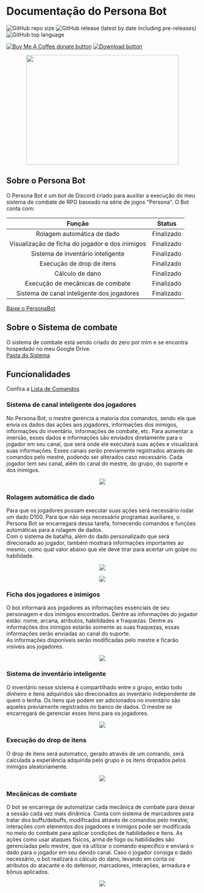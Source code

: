 # Documentação do Persona Bot

![GitHub repo size](https://img.shields.io/github/repo-size/ViniciusHora1009/persona-bot)
![GitHub release (latest by date including pre-releases)](https://img.shields.io/github/v/release/ViniciusHora1009/persona-bot?include_prereleases)
![GitHub top language](https://img.shields.io/github/languages/top/ViniciusHora1009/persona-bot)

<span class="badge-buymeacoffee">
<a href="https://www.buymeacoffee.com/viniciusdahora" title="Donate to this project using Buy Me A Coffee"><img src="https://img.shields.io/badge/buy%20me%20a%20coffee-donate-yellow.svg" alt="Buy Me A Coffee donate button" /></a>
</span>

<span class="badge-download-latest">
<a href="https://github.com/ViniciusHora1009/persona-bot/releases/download/v1.0.0-beta/personabot-v1.0.0-beta.zip" title="Download PersonaBot latest version"><img src="https://badgen.net/badge/download/v1.0.0-beta/:blue?icon=github" alt="Download button" /></a>
</span>

<p align="center">
  <img img width="400" height="288" src="https://github.com/ViniciusHora1009/persona-bot/blob/main/imagens/persona-bot-circle.png">
</p>

## Sobre o Persona Bot
O Persona Bot é um bot de Discord criado para auxiliar a execução do meu sistema de combate de RPG baseado na série de jogos "Persona". O Bot conta com:<br>

| Função                                          | Status       |
|:-----------------------------------------------:|:------------:|
| Rolagem automática de dado                      | Finalizado   |
| Visualização de ficha do jogador e dos inimigos | Finalizado   |
| Sistema de inventário inteligente               | Finalizado   |
| Execução de drop de itens                       | Finalizado   |
| Cálculo de dano                                 | Finalizado   |
| Execução de mecânicas de combate                | Finalizado   |
| Sistema de canal inteligente dos jogadores      | Finalizado   |

[Baixe o PersonaBot](https://github.com/ViniciusHora1009/persona-bot/releases/download/v1.0.0-beta/personabot-v1.0.0-beta.zip)

## Sobre o Sistema de combate
O sistema de combate está sendo criado do zero por mim e se encontra hospedado no meu Google Drive.<br>
[Pasta do Sistema](https://drive.google.com/drive/folders/16OB41w_IHq1p9vzMyiCOC2TrLpnopyDq?usp=sharing)

## Funcionalidades

Confira a [Lista de Comandos](https://github.com/ViniciusHora1009/persona-bot/blob/main/comandos.md)

### Sistema de canal inteligente dos jogadores
No Persona Bot, o mestre gerencia a maioria dos comandos, sendo ele que envia os dados das ações aos jogadores, informações dos inimigos, informações do inventário, informações de combate, etc. Para aumentar a imersão, esses dados e informações são enviados diretamente para o jogador em seu canal, que será onde ele executará suas ações e visualizará suas informações. Esses canais serão previamente registrados através de comandos pelo mestre, podendo ser alterados caso necessário. Cada jogador tem seu canal, além do canal do mestre, do grupo, do suporte e dos inimigos.

<p align="center">
  <img src="https://github.com/ViniciusHora1009/persona-bot/blob/main/imagens/print0.PNG">
</p>

### Rolagem automática de dado
Para que os jogadores possam executar suas ações será necessário rodar um dado D100. Para que não seja necessário programas auxiliares, o Persona Bot se encarregará dessa tarefa, fornecendo comandos e funções automáticas para a rolagem de dados.<br>
Com o sistema de batalha, além do dado personalizado que será direcionado ao jogador, também mostrará informações importantes ao mesmo, como qual valor abaixo que ele deve tirar para acertar um golpe ou habilidade.

<p align="center">
  <img src="https://github.com/ViniciusHora1009/persona-bot/blob/main/imagens/print1.PNG">
</p>
<p align="center">
  <img src="https://github.com/ViniciusHora1009/persona-bot/blob/main/imagens/print2.PNG">
</p>

### Ficha dos jogadores e inimigos
O bot informará aos jogadores as informações essenciais de seu personagem e dos inimigos encontrados. Dentre as informações do jogador estão: nome, arcana, atributos, habilidades e fraquezas. Dentre as informações dos inimigos estarão somente as suas fraquezas, essas informações serão enviadas ao canal do suporte. <br>
As informações disponíveis serão modificadas pelo mestre e ficarão visíveis aos jogadores.

<p align="center">
  <img src="https://github.com/ViniciusHora1009/persona-bot/blob/main/imagens/print3.PNG">
</p>

### Sistema de inventário inteligente
O inventário nesse sistema é compartilhado entre o grupo, então todo dinheiro e itens adquiridos são direcionados ao inventário independente de quem o tenha. Os itens que podem ser adicionados no inventário são aqueles previamente registrados no banco de dados. O mestre se encarregará de gerenciar esses itens para os jogadores.

<p align="center">
  <img src="https://github.com/ViniciusHora1009/persona-bot/blob/main/imagens/print4.PNG">
</p>

### Execução do drop de itens
O drop de itens será automatico, gerado através de um comando, será calculada a experiência adquirida pelo grupo e os itens dropados pelos inimigos aleatoriamente.

<p align="center">
  <img src="https://github.com/ViniciusHora1009/persona-bot/blob/main/imagens/print5.PNG">
</p>

### Mecânicas de combate
O bot se encarrega de automatizar cada mecânica de combate para deixar a sessão cada vez mais dinâmica. Conta com sistema de marcadores para tratar dos buffs/debuffs, modificados através de comandos pelo mestre; interações com elementos dos jogadores e inimigos pode ser modificada no meio do combate para aplicar condições de habilidades e itens. As ações como usar ataques físicos, arma de fogo ou habilidades são gerenciadas pelo mestre, que irá utilizar o comando específico e enviará o dado para o jogador em seu devido canal. Caso o jogador consiga o dado necessário, o bot realizará o cálculo do dano, levando em conta os atributos do atacante e do defensor, marcadores, interações, armadura e bônus aplicados.

<p align="center">
  <img src="https://github.com/ViniciusHora1009/persona-bot/blob/main/imagens/print6.PNG">
</p>
